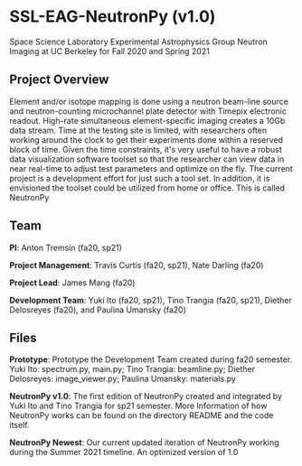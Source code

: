 # SSL-EAG-NeutronPy (v1.0)
Space Science Laboratory Experimental Astrophysics Group Neutron Imaging at UC Berkeley for Fall 2020 and Spring 2021 

## Project Overview
Element and/or isotope mapping is done using a neutron beam-line source and
neutron-counting microchannel plate detector with Timepix electronic readout. High-rate
simultaneous element-specific imaging creates a 10Gb data stream. Time at the testing site is
limited, with researchers often working around the clock to get their experiments done within a
reserved block of time. Given the time constraints, it's very useful to have a robust data
visualization software toolset so that the researcher can view data in near real-time to adjust
test parameters and optimize on the fly. The current project is a development effort for just such
a tool set. In addition, it is envisioned the toolset could be utilized from home or office. This is called NeutronPy

## Team
**PI**: Anton Tremsin (fa20, sp21)

**Project Management**: Travis Curtis (fa20, sp21), Nate Darling (fa20)

**Project Lead**: James Mang (fa20)

**Development Team**: Yuki Ito (fa20, sp21), Tino Trangia (fa20, sp21), Diether Delosreyes (fa20), and Paulina Umansky (fa20)

## Files
**Prototype**: Prototype the Development Team created during fa20 semester. Yuki Ito: spectrum.py, main.py; Tino Trangia: beamline.py; Diether Delosreyes: image_viewer.py; Paulina Umansky: materials.py

**NeutronPy v1.0**: The first edition of NeutronPy created and integrated by Yuki Ito and Tino Trangia for sp21 semester. More Information of how NeutronPy works can be found on the directory README and the code itself.

**NeutronPy Newest**: Our current updated iteration of NeutronPy working during the Summer 2021 timeline. An optimized version of 1.0 
